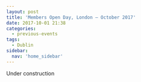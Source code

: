 ```yaml
---
layout: post
title: 'Members Open Day, London – October 2017'
date: 2017-10-01 21:38
categories:
  - previous-events
tags:
  - Dublin
sidebar:
  nav: 'home_sidebar'
---
```


Under construction
